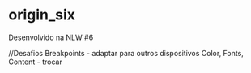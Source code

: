 # origin_six
 Desenvolvido na NLW #6

//Desafios
Breakpoints - adaptar para outros dispositivos
Color, Fonts, Content - trocar
